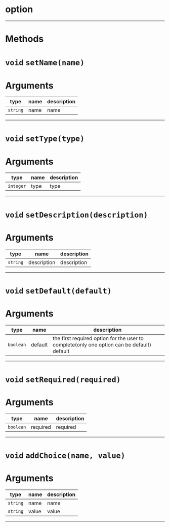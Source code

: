 # option


---
# Methods
# `void` `setName(name)`
# Arguments
| type  | name | description |
| ----  | ---- | ----------- |
| `string`| name  |name  |

---
# `void` `setType(type)`
# Arguments
| type  | name | description |
| ----  | ---- | ----------- |
| `integer`| type  |type  |

---
# `void` `setDescription(description)`
# Arguments
| type  | name | description |
| ----  | ---- | ----------- |
| `string`| description  |description  |

---
# `void` `setDefault(default)`
# Arguments
| type  | name | description |
| ----  | ---- | ----------- |
| `boolean`| default  |the first required option for the user to complete(only one option can be default)  default  |

---
# `void` `setRequired(required)`
# Arguments
| type  | name | description |
| ----  | ---- | ----------- |
| `boolean`| required  |required  |

---
# `void` `addChoice(name, value)`
# Arguments
| type  | name | description |
| ----  | ---- | ----------- |
| `string`| name  |name  |
| `string`| value  |value  |

---
